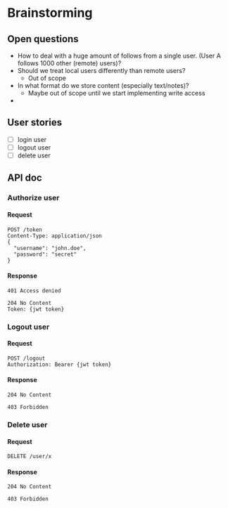 # Brainstorming

## Open questions
* How to deal with a huge amount of follows from a single user. (User A follows 1000 other (remote) users)?
* Should we treat local users differently than remote users?
  * Out of scope
* In what format do we store content (especially text/notes)?
  * Maybe out of scope until we start implementing write access
* 

## User stories
- [ ] login user
- [ ] logout user
- [ ] delete user

## API doc
### Authorize user

#### Request
```
POST /token
Content-Type: application/json
{
  "username": "john.doe",
  "password": "secret"
}
```

#### Response
```
401 Access denied
```

```
204 No Content
Token: {jwt token}
```

### Logout user
#### Request
```
POST /logout
Authorization: Bearer {jwt token}
```

#### Response
```
204 No Content
```

```
403 Forbidden
```

### Delete user

#### Request
```
DELETE /user/x
```

#### Response
```
204 No Content
```

```
403 Forbidden
```
